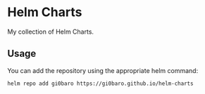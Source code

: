 # Helm Charts

My collection of Helm Charts.

## Usage

You can add the repository using the appropriate helm command:

```console
helm repo add gi0baro https://gi0baro.github.io/helm-charts
```
